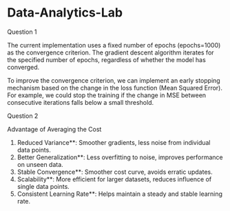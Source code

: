 # Data-Analytics-Lab

Question 1

The current implementation uses a fixed number of epochs (epochs=1000) as the convergence criterion. The gradient descent algorithm iterates for the specified number of epochs, regardless of whether the model has converged.

To improve the convergence criterion, we can implement an early stopping mechanism based on the change in the loss function (Mean Squared Error). For example, we could stop the training if the change in MSE between consecutive iterations falls below a small threshold.

Question 2

Advantage of Averaging the Cost

1. Reduced Variance**: Smoother gradients, less noise from individual data points.
2. Better Generalization**: Less overfitting to noise, improves performance on unseen data.
3. Stable Convergence**: Smoother cost curve, avoids erratic updates.
4. Scalability**: More efficient for larger datasets, reduces influence of single data points.
5. Consistent Learning Rate**: Helps maintain a steady and stable learning rate.
